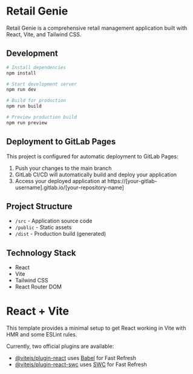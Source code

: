 # Retail Genie

Retail Genie is a comprehensive retail management application built with React, Vite, and Tailwind CSS.

## Development

```bash
# Install dependencies
npm install

# Start development server
npm run dev

# Build for production
npm run build

# Preview production build
npm run preview
```

## Deployment to GitLab Pages

This project is configured for automatic deployment to GitLab Pages:

1. Push your changes to the main branch
2. GitLab CI/CD will automatically build and deploy your application
3. Access your deployed application at https://[your-gitlab-username].gitlab.io/[your-repository-name]

## Project Structure

- `/src` - Application source code
- `/public` - Static assets
- `/dist` - Production build (generated)

## Technology Stack

- React
- Vite
- Tailwind CSS
- React Router DOM

# React + Vite

This template provides a minimal setup to get React working in Vite with HMR and some ESLint rules.

Currently, two official plugins are available:

- [@vitejs/plugin-react](https://github.com/vitejs/vite-plugin-react/blob/main/packages/plugin-react/README.md) uses [Babel](https://babeljs.io/) for Fast Refresh
- [@vitejs/plugin-react-swc](https://github.com/vitejs/vite-plugin-react-swc) uses [SWC](https://swc.rs/) for Fast Refresh
